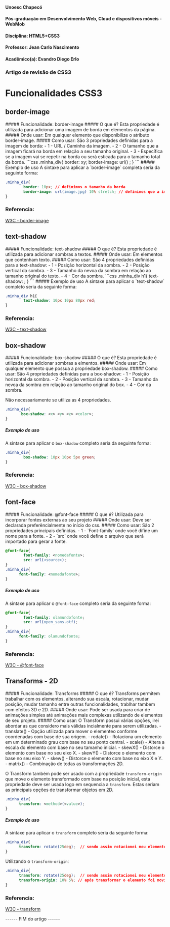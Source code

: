 #### Unoesc Chapecó
#### Pós-graduação em Desenvolvimento Web, Cloud e dispositivos móveis - WebMob
#### Disciplina: HTML5+CSS3
#### Professor: Jean Carlo Nascimento
#### Acadêmico(a): Evandro Diego Erlo
### Artigo de revisão de CSS3

<h1>Funcionalidades CSS3 </h1>
<h2>border-image</h2>
##### Funcionalidade: border-image
##### O que é?
Esta propriedade é utilizada para adicionar uma imagem de borda em elementos da página.
##### Onde usar:
Em qualquer elemento que disponibilize o atributo border-image.
##### Como usar:
São 3 propriedades definidas para a imagem de borda:
- 1 - URL / Caminho da imagem.
- 2 - O tamanho que a imagem ficará na borda em relação a seu tamanho original.
- 3 - Específica se a imagem vai se repetir na borda ou será esticada para o tamanho total da borda.
```css
.minha_div{
        border: xy;
        border-image: url(<source>) <size>  <type>;
}
```
##### Exemplo de uso
A sintaxe para aplicar a `border-image` completa seria da seguinte forma:

```css
.minha_div{
        border: 10px; // definimos o tamanho da borda
        border-image: url(image.jpg) 10% stretch; // definimos que a image.jpg irá ser usada 10% do seu tamanho original e será esticada para preencher os espaçõs da borda do elemento.
}

```
### Referencia:
[W3C - border-image](http://www.w3schools.com/css/css3_border_images.asp)


<h2>text-shadow</h2>
##### Funcionalidade: text-shadow
##### O que é?
Esta propriedade é utilizada para adicionar sombras a textos.
##### Onde usar:
Em elementos que contenham texto.
##### Como usar:
São 4 propriedades definidas para a text-shadow:
- 1 - Posição horizontal da sombra.
- 2 - Posição vertical da sombra.
- 3 - Tamanho da nevoa da sombra em relação ao tamanho original do texto.
- 4 - Cor da sombra.
```css
.minha_div h1{
       text-shadow: <x> <y> <z> <color>;
}
```
##### Exemplo de uso
A sintaxe para aplicar o `text-shadow` completo seria da seguinte forma:

```css
.minha_div h1{
        text-shadow: 10px 10px 80px red;
}

```
### Referencia:
[W3C - text-shadow](http://www.w3schools.com/css/css3_shadows.asp)

<h2>box-shadow</h2>
##### Funcionalidade: box-shadow
##### O que é?
Esta propriedade é utilizada para adicionar sombras a elmentos.
##### Onde usar:
Em qualquer elemento que possua a propriedade box-shadow.
##### Como usar:
São 4 propriedades definidas para a box-shadow:
- 1 - Posição horizontal da sombra.
- 2 - Posição vertical da sombra.
- 3 - Tamanho da nevoa da sombra em relação ao tamanho original do box.
- 4 - Cor da sombra.

Não necessariamente se utiliza as 4 propriedades.

```css
.minha_div{
       box-shadow: <x> <y> <z> <color>;
}
```
##### Exemplo de uso
A sintaxe para aplicar o `box-shadow` completo seria da seguinte forma:

```css
.minha_div{
        box-shadow: 10px 10px 5px green;
}

```
### Referencia:
[W3C - box-shadow](http://www.w3schools.com/css/css3_shadows.asp)

<h2>font-face</h2>
##### Funcionalidade: @font-face
##### O que é?
Utilizada para incorporar fontes externas ao seu projeto
##### Onde usar:
Deve ser declarada preferêncialmente no início do css.
##### Como usar:
São 2 propriedades principais definidas.
- 1 - `Font-family` onde você difine um nome para a fonte.
- 2 - `src` onde você define o arquivo que será importado para gerar a fonte.

```css
@font-face{
        font-family: <nomedafonte>;
        src: url(<source>);
}
.minha_div{
      font-family: <nomedafonte>;
}
```
##### Exemplo de uso
A sintaxe para aplicar o `@font-face` completo seria da seguinte forma:

```css
@font-face{
        font-family: olamundofonte;
        src: url(open_sans.otf);
}
.minha_div{
      font-family: olamundofonte;
}
```
### Referencia:
[W3C - @font-face](http://www.w3schools.com/css/css3_fonts.asp)




<h2>Transforms - 2D</h2>
##### Funcionalidade: Transforms
##### O que é?
Transforms permitem trabalhar com os elementos, alterando sua escala, rotacionar, mudar posição, mudar tamanho entre outras funcionalidades, trablhar tambem com efeitos 3D e 2D.
##### Onde usar:
Pode ser usada para criar de animações simples até animações mais complexas utilizando de elementos de seu projeto.
##### Como usar:
O Transform possui várias opções, irei abordar as que considero mais válidas incialmente para serem utilizadas.
- translate() - Opção utilizada para mover o elementeo conforme coordenadas com base de sua origem.
- rodate() - Rotaciona um elemento em um determinado grau com base no seu ponto central.
- scale() - Altera a escala do elemento com base no seu tamanho inicial.
- skewX() - Distorce o elemento com base no seu eixo X.
- skewY() - Distorce o elemento com base no seu eixo Y.
- skew() - Distorce o elemento com base no eixo X e Y.
- matrix() - Combinação de todas as transformações 2D.

O Transform também pode ser usado com a propriedade `transform-origin` que move o elemento transformado com base na posição inicial, esta propriedade deve ser usada logo em sequencia a `transform`. Estas seriam as principais opções de transformar objetos em 2D.
```css
.minha_div{ 
      transform: <method>(<value>); 
}

```
##### Exemplo de uso
A sintaxe para aplicar o `transform` completo seria da seguinte forma:

```css
.minha_div{ 
      transform: rotate(25deg);  // sendo assim rotacionei meu elemento em 25 graus com base no centro dele.
}
```
Utilizando o `transform-origin`:
```css
.minha_div{ 
      transform: rotate(25deg);  // sendo assim rotacionei meu elemento em 25 graus com base no centro dele.
      transform-origin: 10% 5%; // após transformar o elemento foi movido 10% em X e 5% em Y com base no seu estado inicial.
}
```

### Referencia:
[W3C - transform](http://www.w3schools.com/css/css3_2dtransforms.asp)



------ FIM do artigo ------
